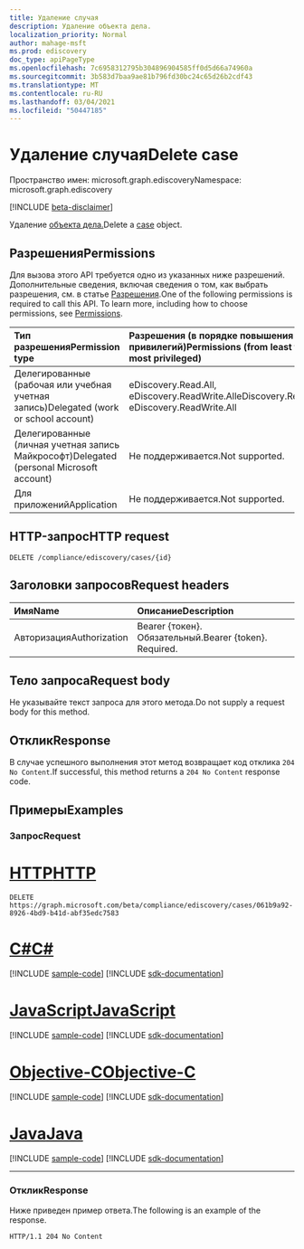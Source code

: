 ```yaml
---
title: Удаление случая
description: Удаление объекта дела.
localization_priority: Normal
author: mahage-msft
ms.prod: ediscovery
doc_type: apiPageType
ms.openlocfilehash: 7c6958312795b304896904585ff0d5d66a74960a
ms.sourcegitcommit: 3b583d7baa9ae81b796fd30bc24c65d26b2cdf43
ms.translationtype: MT
ms.contentlocale: ru-RU
ms.lasthandoff: 03/04/2021
ms.locfileid: "50447185"
---
```

# <a name="delete-case"></a><span data-ttu-id="bf2b9-103">Удаление случая</span><span class="sxs-lookup"><span data-stu-id="bf2b9-103">Delete case</span></span>

<span data-ttu-id="bf2b9-104">Пространство имен: microsoft.graph.ediscovery</span><span class="sxs-lookup"><span data-stu-id="bf2b9-104">Namespace: microsoft.graph.ediscovery</span></span>

[!INCLUDE [beta-disclaimer](../../includes/beta-disclaimer.md)]

<span data-ttu-id="bf2b9-105">Удаление [объекта дела.](../resources/ediscovery-case.md)</span><span class="sxs-lookup"><span data-stu-id="bf2b9-105">Delete a [case](../resources/ediscovery-case.md) object.</span></span>

## <a name="permissions"></a><span data-ttu-id="bf2b9-106">Разрешения</span><span class="sxs-lookup"><span data-stu-id="bf2b9-106">Permissions</span></span>

<span data-ttu-id="bf2b9-p101">Для вызова этого API требуется одно из указанных ниже разрешений. Дополнительные сведения, включая сведения о том, как выбрать разрешения, см. в статье [Разрешения](/graph/permissions-reference).</span><span class="sxs-lookup"><span data-stu-id="bf2b9-p101">One of the following permissions is required to call this API. To learn more, including how to choose permissions, see [Permissions](/graph/permissions-reference).</span></span>

|<span data-ttu-id="bf2b9-109">Тип разрешения</span><span class="sxs-lookup"><span data-stu-id="bf2b9-109">Permission type</span></span>|<span data-ttu-id="bf2b9-110">Разрешения (в порядке повышения привилегий)</span><span class="sxs-lookup"><span data-stu-id="bf2b9-110">Permissions (from least to most privileged)</span></span>|
|:---|:---|
|<span data-ttu-id="bf2b9-111">Делегированные (рабочая или учебная учетная запись)</span><span class="sxs-lookup"><span data-stu-id="bf2b9-111">Delegated (work or school account)</span></span>|<span data-ttu-id="bf2b9-112">eDiscovery.Read.All, eDiscovery.ReadWrite.All</span><span class="sxs-lookup"><span data-stu-id="bf2b9-112">eDiscovery.Read.All, eDiscovery.ReadWrite.All</span></span>|
|<span data-ttu-id="bf2b9-113">Делегированные (личная учетная запись Майкрософт)</span><span class="sxs-lookup"><span data-stu-id="bf2b9-113">Delegated (personal Microsoft account)</span></span>|<span data-ttu-id="bf2b9-114">Не поддерживается.</span><span class="sxs-lookup"><span data-stu-id="bf2b9-114">Not supported.</span></span>|
|<span data-ttu-id="bf2b9-115">Для приложений</span><span class="sxs-lookup"><span data-stu-id="bf2b9-115">Application</span></span>|<span data-ttu-id="bf2b9-116">Не поддерживается.</span><span class="sxs-lookup"><span data-stu-id="bf2b9-116">Not supported.</span></span>|

## <a name="http-request"></a><span data-ttu-id="bf2b9-117">HTTP-запрос</span><span class="sxs-lookup"><span data-stu-id="bf2b9-117">HTTP request</span></span>

<!-- { "blockType": "ignored" } -->

```http
DELETE /compliance/ediscovery/cases/{id}
```

## <a name="request-headers"></a><span data-ttu-id="bf2b9-118">Заголовки запросов</span><span class="sxs-lookup"><span data-stu-id="bf2b9-118">Request headers</span></span>

| <span data-ttu-id="bf2b9-119">Имя</span><span class="sxs-lookup"><span data-stu-id="bf2b9-119">Name</span></span>          | <span data-ttu-id="bf2b9-120">Описание</span><span class="sxs-lookup"><span data-stu-id="bf2b9-120">Description</span></span>   |
|:--------------|:--------------|
| <span data-ttu-id="bf2b9-121">Авторизация</span><span class="sxs-lookup"><span data-stu-id="bf2b9-121">Authorization</span></span> | <span data-ttu-id="bf2b9-p102">Bearer {токен}. Обязательный.</span><span class="sxs-lookup"><span data-stu-id="bf2b9-p102">Bearer {token}. Required.</span></span> |

## <a name="request-body"></a><span data-ttu-id="bf2b9-124">Тело запроса</span><span class="sxs-lookup"><span data-stu-id="bf2b9-124">Request body</span></span>

<span data-ttu-id="bf2b9-125">Не указывайте текст запроса для этого метода.</span><span class="sxs-lookup"><span data-stu-id="bf2b9-125">Do not supply a request body for this method.</span></span>

## <a name="response"></a><span data-ttu-id="bf2b9-126">Отклик</span><span class="sxs-lookup"><span data-stu-id="bf2b9-126">Response</span></span>

<span data-ttu-id="bf2b9-127">В случае успешного выполнения этот метод возвращает код отклика `204 No Content`.</span><span class="sxs-lookup"><span data-stu-id="bf2b9-127">If successful, this method returns a `204 No Content` response code.</span></span>

## <a name="examples"></a><span data-ttu-id="bf2b9-128">Примеры</span><span class="sxs-lookup"><span data-stu-id="bf2b9-128">Examples</span></span>

### <a name="request"></a><span data-ttu-id="bf2b9-129">Запрос</span><span class="sxs-lookup"><span data-stu-id="bf2b9-129">Request</span></span>

# <a name="http"></a>[<span data-ttu-id="bf2b9-130">HTTP</span><span class="sxs-lookup"><span data-stu-id="bf2b9-130">HTTP</span></span>](#tab/http)
<!-- {
  "blockType": "request",
  "name": "delete_case"
}-->

```http
DELETE https://graph.microsoft.com/beta/compliance/ediscovery/cases/061b9a92-8926-4bd9-b41d-abf35edc7583
```

# <a name="c"></a>[<span data-ttu-id="bf2b9-131">C#</span><span class="sxs-lookup"><span data-stu-id="bf2b9-131">C#</span></span>](#tab/csharp)
[!INCLUDE [sample-code](../includes/snippets/csharp/delete-ediscoverycase-csharp-snippets.md)]
[!INCLUDE [sdk-documentation](../includes/snippets/snippets-sdk-documentation-link.md)]

# <a name="javascript"></a>[<span data-ttu-id="bf2b9-132">JavaScript</span><span class="sxs-lookup"><span data-stu-id="bf2b9-132">JavaScript</span></span>](#tab/javascript)
[!INCLUDE [sample-code](../includes/snippets/javascript/delete-ediscoverycase-javascript-snippets.md)]
[!INCLUDE [sdk-documentation](../includes/snippets/snippets-sdk-documentation-link.md)]

# <a name="objective-c"></a>[<span data-ttu-id="bf2b9-133">Objective-C</span><span class="sxs-lookup"><span data-stu-id="bf2b9-133">Objective-C</span></span>](#tab/objc)
[!INCLUDE [sample-code](../includes/snippets/objc/delete-ediscoverycase-objc-snippets.md)]
[!INCLUDE [sdk-documentation](../includes/snippets/snippets-sdk-documentation-link.md)]

# <a name="java"></a>[<span data-ttu-id="bf2b9-134">Java</span><span class="sxs-lookup"><span data-stu-id="bf2b9-134">Java</span></span>](#tab/java)
[!INCLUDE [sample-code](../includes/snippets/java/delete-ediscoverycase-java-snippets.md)]
[!INCLUDE [sdk-documentation](../includes/snippets/snippets-sdk-documentation-link.md)]

---

### <a name="response"></a><span data-ttu-id="bf2b9-135">Отклик</span><span class="sxs-lookup"><span data-stu-id="bf2b9-135">Response</span></span>

<span data-ttu-id="bf2b9-136">Ниже приведен пример ответа.</span><span class="sxs-lookup"><span data-stu-id="bf2b9-136">The following is an example of the response.</span></span>

<!-- {
  "blockType": "response",
  "truncated": true
} -->

```http
HTTP/1.1 204 No Content
```

<!-- uuid: 16cd6b66-4b1a-43a1-adaf-3a886856ed98
2019-02-04 14:57:30 UTC -->
<!-- {
  "type": "#page.annotation",
  "description": "Delete case",
  "keywords": "",
  "section": "documentation",
  "tocPath": ""
}-->
